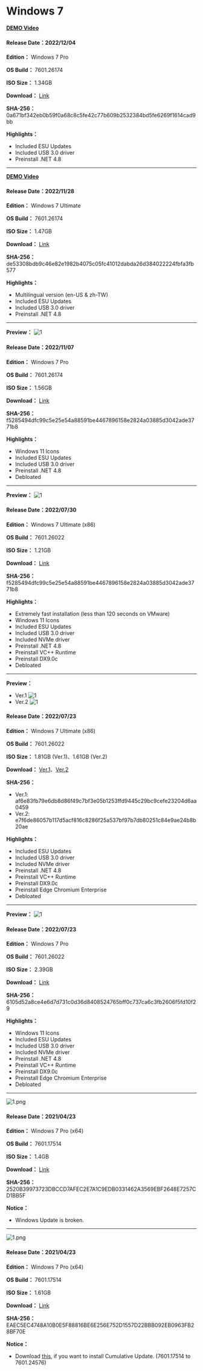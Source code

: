 # Windows 7

**[DEMO Video](https://www.youtube.com/watch?v=Oo51BUGtoTk)**

#### Release Date：2022/12/04

**Edition：** Windows 7 Pro

**OS Build：** 7601.26174

**ISO Size：** 1.34GB

**Download：** [Link](https://github.com/WhatTheBlock/WindowsSimplify/releases/download/iso/7601.26174_cn_221204.iso)

**SHA-256：** 0a671bf342eb0b59f0a68c8c5fe42c77b609b2532384bd5fe6269f1614cad9bb

**Highlights：**
- Included ESU Updates
- Included USB 3.0 driver
- Preinstall .NET 4.8

----

**[DEMO Video](https://www.youtube.com/watch?v=5agihRLxw58)**

#### Release Date：2022/11/28

**Edition：** Windows 7 Ultimate

**OS Build：** 7601.26174

**ISO Size：** 1.47GB

**Download：** [Link](https://github.com/WhatTheBlock/WindowsSimplify/releases/download/iso/7601.26174_MultLang_221127.iso)

**SHA-256：** de53308bdb9c46e82e1982b4075c05fc41012dabda26d384022224fbfa3fb577

**Highlights：**
- Multilingual version (en-US & zh-TW)
- Included ESU Updates
- Included USB 3.0 driver
- Preinstall .NET 4.8

----

**Preview：**
![1](https://github.com/WhatTheBlock/WindowsSimplify/blob/master/preview/7601.26174_221107.png)

#### Release Date：2022/11/07

**Edition：** Windows 7 Pro

**OS Build：** 7601.26174

**ISO Size：** 1.56GB

**Download：** [Link](https://github.com/WhatTheBlock/WindowsSimplify/releases/download/iso/7601.26174_221107.iso)

**SHA-256：** f5285494dfc99c5e25e54a88591be4467896158e2824a03885d3042ade3771b8

**Highlights：**
- Windows 11 Icons
- Included ESU Updates
- Included USB 3.0 driver
- Preinstall .NET 4.8
- Debloated

----

**Preview：**
![1](/preview/7601.26022_x86_220730.png)

#### Release Date：2022/07/30

**Edition：** Windows 7 Ultimate (x86)

**OS Build：** 7601.26022

**ISO Size：** 1.21GB

**Download：** [Link](https://gmnfuedutw-my.sharepoint.com/:u:/g/personal/40543229_gm_nfu_edu_tw/Ee0L_R0GIgVAuuUr2lPi9e0B99dDdVeDW4ktyffsdO0KXA?e=NTN1nm)

**SHA-256：** f5285494dfc99c5e25e54a88591be4467896158e2824a03885d3042ade3771b8

**Highlights：**
- Extremely fast installation (less than 120 seconds on VMware)
- Windows 11 Icons
- Included ESU Updates
- Included USB 3.0 driver
- Included NVMe driver
- Preinstall .NET 4.8
- Preinstall VC++ Runtime
- Preinstall DX9.0c
- Debloated

----

**Preview：**
- Ver.1
![1](/preview/7601.26022_x86_220723.png)
- Ver.2
![1](/preview/7601.26022_x86_220723_2.png)

#### Release Date：2022/07/23

**Edition：** Windows 7 Ultimate (x86)

**OS Build：** 7601.26022

**ISO Size：** 1.81GB (Ver.1)、1.61GB (Ver.2)

**Download：** [Ver.1](https://gmnfuedutw-my.sharepoint.com/:u:/g/personal/40543229_gm_nfu_edu_tw/ER25UBNX_rNOrNKjmGsVHhQBn-S3M6fp4727pEUc-3eRnw?e=6woINX)、[Ver.2](https://gmnfuedutw-my.sharepoint.com/:u:/g/personal/40543229_gm_nfu_edu_tw/ESDilBqaE0ZDv8TbgyS4CFkBFT0rpBpm45r71-ud9YzJuw?e=qyu8Tk)

**SHA-256：**
- Ver.1: af6e83fb79e6db8d86f49c7bf3e05b1253ffd9445c29bc9cefe23204d6aa0459
- Ver.2: e7f6de86057b117d5acf816c8286f25a537bf97b7db80251c84e9ae24b8b20ae

**Highlights：**
- Included ESU Updates
- Included USB 3.0 driver
- Included NVMe driver
- Preinstall .NET 4.8
- Preinstall VC++ Runtime
- Preinstall DX9.0c
- Preinstall Edge Chromium Enterprise
- Debloated

----

**Preview：**
![1](/preview/7601.26022_220723.png)

#### Release Date：2022/07/23

**Edition：** Windows 7 Pro

**OS Build：** 7601.26022

**ISO Size：** 2.39GB

**Download：** [Link](https://drive.google.com/uc?export=download&id=1264sPqyS4d44XKwEC1S-rf67GLo8VZBU)

**SHA-256：** 6105d52a8ce4e6d7d731c0d36d8408524765bff0c737ca6c3fb2606f5fd10f29

**Highlights：**
- Windows 11 Icons
- Included ESU Updates
- Included USB 3.0 driver
- Included NVMe driver
- Preinstall .NET 4.8
- Preinstall VC++ Runtime
- Preinstall DX9.0c
- Preinstall Edge Chromium Enterprise
- Debloated

----

![1.png](/preview/Win7_Pro_(7601.17514)_en_20210423-2.png)

#### Release Date：2021/04/23

**Edition：** Windows 7 Pro (x64)

**OS Build：** 7601.17514

**ISO Size：** 1.4GB

**Download：** [Link](http://tiny.cc/w7_en_20210423_2f_o)

**SHA-256：** 2520B39973723DBCCD7AFEC2E7A1C9EDB0331462A3569EBF2648E7257CD1BB5F

**Notice：**
- Windows Update is broken.

----

![1.png](/preview/Win7_Pro_(7601.17514)_en_20210423.png)

#### Release Date：2021/04/23

**Edition：** Windows 7 Pro (x64)

**OS Build：** 7601.17514

**ISO Size：** 1.61GB

**Download：** [Link](http://tiny.cc/w7_en_20210423_f_o)

**SHA-256：** EAEC5EC4748A10B0E5F88816BE6E256E752D1557D22BBB092EB0963FB28BF70E

**Notice：**
- Download [this](https://github.com/WhatTheBlock/WindowsSimplify/releases/download/v2021.04.23/7601.17514_to_7601.24576.exe), if you want to install Cumulative Update. (7601.17514 to 7601.24576)
